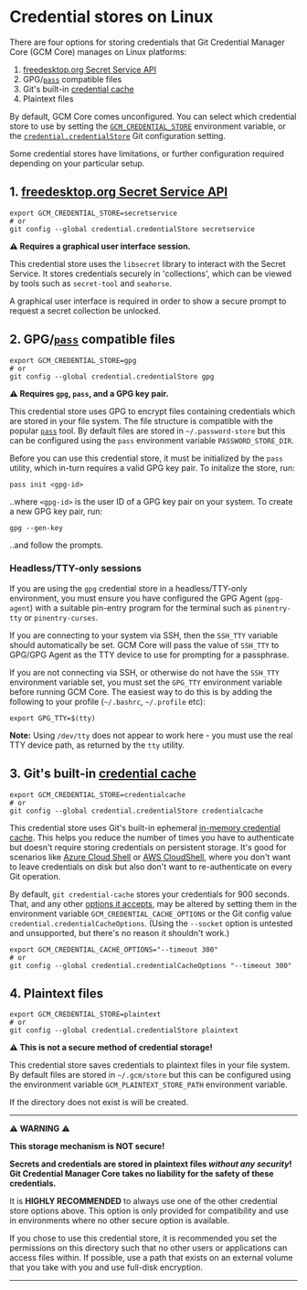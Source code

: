 # Credential stores on Linux

There are four options for storing credentials that Git Credential
Manager Core (GCM Core) manages on Linux platforms:

1. [freedesktop.org Secret Service API](https://specifications.freedesktop.org/secret-service/)
2. GPG/[`pass`](https://www.passwordstore.org/) compatible files
3. Git's built-in [credential cache](https://git-scm.com/docs/git-credential-cache)
4. Plaintext files

By default, GCM Core comes unconfigured. You can select which credential store
to use by setting the [`GCM_CREDENTIAL_STORE`](environment.md#GCM_CREDENTIAL_STORE)
environment variable, or the [`credential.credentialStore`](configuration.md#credentialcredentialstore)
Git configuration setting.

Some credential stores have limitations, or further configuration required
depending on your particular setup.

## 1. [freedesktop.org Secret Service API](https://specifications.freedesktop.org/secret-service/)

```shell
export GCM_CREDENTIAL_STORE=secretservice
# or
git config --global credential.credentialStore secretservice
```

**:warning: Requires a graphical user interface session.**

This credential store uses the `libsecret` library to interact with the Secret
Service. It stores credentials securely in 'collections', which can be viewed by
tools such as `secret-tool` and `seahorse`.

A graphical user interface is required in order to show a secure prompt to
request a secret collection be unlocked.

## 2. GPG/[`pass`](https://www.passwordstore.org/) compatible files

```shell
export GCM_CREDENTIAL_STORE=gpg
# or
git config --global credential.credentialStore gpg
```

**:warning: Requires `gpg`, `pass`, and a GPG key pair.**

This credential store uses GPG to encrypt files containing credentials which are
stored in your file system. The file structure is compatible with the popular
[`pass`](https://www.passwordstore.org/) tool. By default files are stored in
`~/.password-store` but this can be configured using the `pass` environment
variable `PASSWORD_STORE_DIR`.

Before you can use this credential store, it must be initialized by the `pass`
utility, which in-turn requires a valid GPG key pair. To initalize the store,
run:

```shell
pass init <gpg-id>
```

..where `<gpg-id>` is the user ID of a GPG key pair on your system. To create a
new GPG key pair, run:

```shell
gpg --gen-key
```

..and follow the prompts.

### Headless/TTY-only sessions

If you are using the `gpg` credential store in a headless/TTY-only environment,
you must ensure you have configured the GPG Agent (`gpg-agent`) with a suitable
pin-entry program for the terminal such as `pinentry-tty` or `pinentry-curses`.

If you are connecting to your system via SSH, then the `SSH_TTY` variable should
automatically be set. GCM Core will pass the value of `SSH_TTY` to GPG/GPG Agent
as the TTY device to use for prompting for a passphrase.

If you are not connecting via SSH, or otherwise do not have the `SSH_TTY`
environment variable set, you must set the `GPG_TTY` environment variable before
running GCM Core. The easiest way to do this is by adding the following to your
profile (`~/.bashrc`, `~/.profile` etc):

```shell
export GPG_TTY=$(tty)
```

**Note:** Using `/dev/tty` does not appear to work here - you must use the real
TTY device path, as returned by the `tty` utility.

## 3. Git's built-in [credential cache](https://git-scm.com/docs/git-credential-cache)

```shell
export GCM_CREDENTIAL_STORE=credentialcache
# or
git config --global credential.credentialStore credentialcache
```

This credential store uses Git's built-in ephemeral
[in-memory credential cache](https://git-scm.com/docs/git-credential-cache).
This helps you reduce the number of times you have to authenticate but
doesn't require storing credentials on persistent storage. It's good for
scenarios like [Azure Cloud Shell](https://docs.microsoft.com/azure/cloud-shell/overview) or [AWS CloudShell](https://aws.amazon.com/cloudshell/), where you
don't want to leave credentials on disk but also don't want to re-authenticate
on every Git operation.

By default, `git credential-cache` stores your credentials for 900 seconds.
That, and any other
[options it accepts](https://git-scm.com/docs/git-credential-cache#_options),
may be altered by setting them in the environment variable
`GCM_CREDENTIAL_CACHE_OPTIONS` or the Git config value
`credential.credentialCacheOptions`. (Using the `--socket` option is untested
and unsupported, but there's no reason it shouldn't work.)

```shell
export GCM_CREDENTIAL_CACHE_OPTIONS="--timeout 300"
# or
git config --global credential.credentialCacheOptions "--timeout 300"
```

## 4. Plaintext files

```shell
export GCM_CREDENTIAL_STORE=plaintext
# or
git config --global credential.credentialStore plaintext
```

**:warning: This is not a secure method of credential storage!**

This credential store saves credentials to plaintext files in your file system.
By default files are stored in `~/.gcm/store` but this can be configured using
the environment variable `GCM_PLAINTEXT_STORE_PATH` environment variable.

If the directory does not exist is will be created.

---

<p align="center">

:warning: **WARNING** :warning:

**This storage mechanism is NOT secure!**

**Secrets and credentials are stored in plaintext files _without any security_!<br/>
Git Credential Manager Core takes no liability for the safety of these
credentials.**

It is **HIGHLY RECOMMENDED** to always use one of the other credential store
options above. This option is only provided for compatibility and use in
environments where no other secure option is available.

If you chose to use this credential store, it is recommended you set the
permissions on this directory such that no other users or applications can
access files within. If possible, use a path that exists on an external volume
that you take with you and use full-disk encryption.

</p>

---
